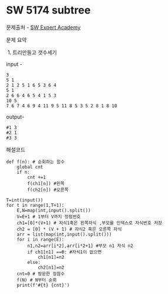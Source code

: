 # SW 5174 subtree

문제출처 - [SW Expert Academy](https://swexpertacademy.com/main/talk/solvingClub/problemView.do?solveclubId=AXsHTyBaqJgDFARX&contestProbId=AXGBLnRKVf8DFARK&probBoxId=AXwQCMTKAOoDFATv&type=USER&problemBoxTitle=20210923&problemBoxCnt=4)

문제 요약 

​	1. 트리만들고 갯수세기

input - 

```
3
5 1
2 1 2 5 1 6 5 3 6 4 
5 1
2 6 6 4 6 5 4 1 5 3 
10 5
7 6 7 4 6 9 4 11 9 5 11 8 5 3 5 2 8 1 8 10
```

output-

```
#1 3
#2 1
#3 3
```

해설코드 

```
def f(n): # 순회하는 함수
    global cnt
    if n:
        cnt +=1
        f(ch1[n]) #왼쪽
        f(ch2[n]) #오른쪽

T=int(input())
for t in range(1,T+1):
    E,N=map(int,input().split())
    V=E+1 # 1부터 V까지 정점번호
    ch1=[0]*(V+1) # 자식1혹은 왼쪽자식 ,부모를 인덱스로 자식번호 저장
    ch2 = [0] * (V + 1) # 자식2 혹은 오른쪽 자식
    arr = list(map(int,input().split()))
    for i in range(E):
        n1,n2=arr[i*2],arr[i*2+1] #부모 n1 자식 n2
        if ch1[n1] ==0: #자식1이 없으면
            ch1[n1]=n2
        else:
            ch2[n1]=n2
    cnt=0 # 방문한 정점수
    f(N) # N부터 순회
    print(f'#{t} {cnt}')
```

